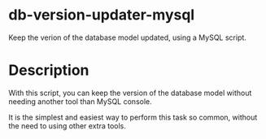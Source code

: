 db-version-updater-mysql
========================

Keep the verion of the database model updated, using a MySQL script.

# Description

With this script, you can keep the version of the database model without needing another tool than MySQL console.

It is the simplest and easiest way to perform this task so common, without the need to using other extra tools.
